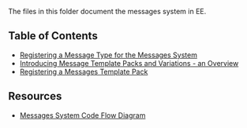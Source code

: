 The files in this folder document the messages system in EE.

## Table of Contents

- [Registering a Message Type for the Messages System](registering-message-types.md)
- [Introducing Message Template Packs and Variations - an Overview](overview-message-template-packs-variations.md)
- [Registering a Messages Template Pack](registering-message-template-packs.md)


## Resources

- [Messages System Code Flow Diagram](code-flow-diagram.md)